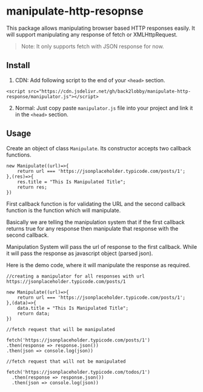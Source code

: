 # **manipulate-http-resopnse**
This package allows manipulating browser based HTTP responses easily. It will support manipulating any response of fetch or XMLHttpRequest.

> Note: It only supports fetch with JSON response for now.

## **Install**
1. CDN: Add following script to the end of your `<head>` section.
```
<script src="https://cdn.jsdelivr.net/gh/back2lobby/manipulate-http-response/manipulator.js"></script>
```
2. Normal: Just copy paste `manipulator.js` file into your project and link it in the `<head>` section.
## **Usage**
Create an object of class `Manipulate`. Its constructor accepts two callback functions.
```
new Manipulate((url)=>{
    return url === 'https://jsonplaceholder.typicode.com/posts/1';
},(res)=>{
    res.title = "This Is Manipulated Title";
    return res;
})
```
First callback function is for validating the URL and the second callback function is the function which will manipulate.

Basically we are telling the manipulation system that if the first callback returns true for any response then manipulate that response with the second callback.

Manipulation System will pass the url of response to the first callback. While it will pass the response as javascript object (parsed json).

Here is the demo code, where it will manipulate the response as required.
```
//creating a manipulator for all responses with url https://jsonplaceholder.typicode.com/posts/1

new Manipulate((url)=>{
    return url === 'https://jsonplaceholder.typicode.com/posts/1';
},(data)=>{
    data.title = "This Is Manipulated Title";
    return data;
})

//fetch request that will be manipulated

fetch('https://jsonplaceholder.typicode.com/posts/1')
.then(response => response.json())
.then(json => console.log(json))

//fetch request that will not be manipulated

fetch('https://jsonplaceholder.typicode.com/todos/1')
  .then(response => response.json())
  .then(json => console.log(json))

```